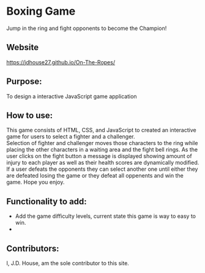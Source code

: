# Boxing Game
Jump in the ring and fight opponents to become the Champion!

## Website
https://jdhouse27.github.io/On-The-Ropes/

## Purpose:
To design a interactive JavaScript game application

## How to use:
This game consists of HTML, CSS, and JavaScript to created an interactive game for users to select a fighter and a challenger.  
Selection of fighter and challenger moves those characters to the ring while placing the other characters in a waiting area and the fight
bell rings.  As the user clicks on the fight button a message is displayed showing amount of injury to each player as well as their health
scores are dynamically modified.  If a user defeats the opponents they can select another one until either they are defeated losing the game or they defeat all oppenents and win the game.  Hope you enjoy.

## Functionality to add:
* Add the game difficulty levels, current state this game is way to easy to win. 
* 

## Contributors:
I, J.D. House, am the sole contributor to this site.
